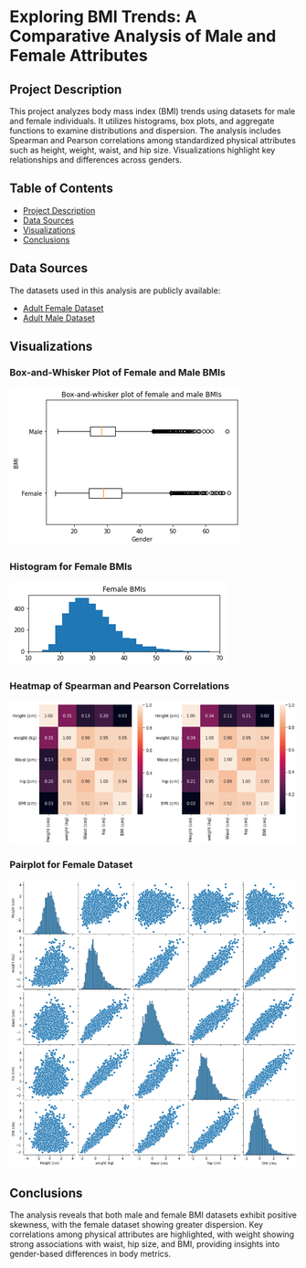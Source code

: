# Exploring BMI Trends: A Comparative Analysis of Male and Female Attributes

## Project Description

This project analyzes body mass index (BMI) trends using datasets for male and female individuals. It utilizes histograms, box plots, and aggregate functions to examine distributions and dispersion. The analysis includes Spearman and Pearson correlations among standardized physical attributes such as height, weight, waist, and hip size. Visualizations highlight key relationships and differences across genders.

## Table of Contents

- [Project Description](#project-description)
- [Data Sources](#data-sources)
- [Visualizations](#visualizations)
- [Conclusions](#conclusions)

## Data Sources

The datasets used in this analysis are publicly available:

- [Adult Female Dataset](https://raw.githubusercontent.com/gagolews/teaching-data/master/marek/nhanes_adult_female_bmx_2020.csv)
- [Adult Male Dataset](https://raw.githubusercontent.com/gagolews/teaching-data/master/marek/nhanes_adult_male_bmx_2020.csv)

## Visualizations

### Box-and-Whisker Plot of Female and Male BMIs
![Box-and-Whisker Plot](images/1.png)

### Histogram for Female BMIs
![Female BMIs](images/2.png)

### Heatmap of Spearman and Pearson Correlations
![Heatmap](images/3.png)

### Pairplot for Female Dataset
![Pairplot](images/4.png)

## Conclusions
The analysis reveals that both male and female BMI datasets exhibit positive skewness, with the female dataset showing greater dispersion. Key correlations among physical attributes are highlighted, with weight showing strong associations with waist, hip size, and BMI, providing insights into gender-based differences in body metrics.
